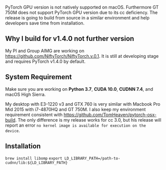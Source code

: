 PyTorch GPU version is not natively supported on macOS. Furthermore GT 750M does not support PyTorch GPU version due to its cc deficiency. The release is going to build from source in a similar environment and help developers save time from installation.

## Why I build for v1.4.0 not further version

My PI and Group AIMG are working on https://github.com/NiftyTorch/NiftyTorch.v.0.1. It is still at developing stage and requires PyTorch v1.4.0 by default.

## System Requirement

Make sure you are working on **Python 3.7**, **CUDA 10.0**, **CUDNN 7.4**, and macOS High Sierra.

My desktop with E3-1220 v3 and GTX 760 is very similar with Macbook Pro Mid 2015 with i7-4870HQ and GT 750M. I also keep my environment requirement consistent with https://github.com/TomHeaven/pytorch-osx-build. The only difference is my release works for cc 3.0, but his release will report an error ```no kernel image is available for execution on the device```.

## Installation

```brew install libomp```
```export LD_LIBRARY_PATH=/path-to-cudnn/lib:${LD_LIBRARY_PATH}```
